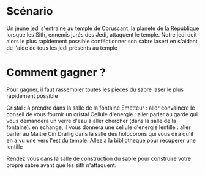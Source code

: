 # Scénario

Un jeune jedi s'entraine au temple de Coruscant, la planète de la République lorsque les Sith, ennemis jurés des Jedi, attaquent le temple. Notre jedi doit alors le plus rapidement possible conféctionner son sabre lasert en s'aidant de l'aide de tous les jedi présents au temple

# Comment gagner ?
Pour gagner, il faut rassembler toutes les pieces du sabre laser le plus rapidement possible

Cristal : à prendre dans la salle de la fontaine
Emetteur : aller convaincre le conseil de vous fournir un cristal
Cellule d'energie : aller parler au garde qui vous demandera un verre d'eau à aller chercher (dans la salle de la fontaine). en echange, il vous donnera une cellule d'energie
lentille : aller parler au Maitre Cin Drallig dans la salle des holocorons qui vous dira qu'il en a vu une vers l'est du temple. Allez à la bibliotheque pour recuperer une lentille

Rendez vous dans la salle de construction du sabre pour construire votre propre sabre avant que les sith n'attaquent.